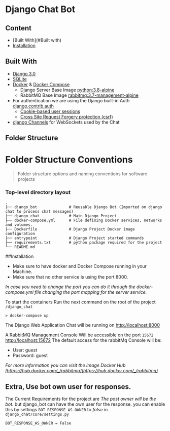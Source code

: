 # Django Chat Bot

## Content
- [Built With](#Built with)
- [Installation](#Installation)

## Built With
- [Django 3.0](https://docs.djangoproject.com/en/3.0/)
- [SQLite](https://www.sqlite.org)
- [Docker](https://www.docker.com/) & [Docker Compose](https://docs.docker.com/compose/)
    - Django Server Base Image [python:3.8-alpine](https://hub.docker.com/_/python)
    - RabbitMQ Base Image [rabbitmq:3.7-management-alpine](https://hub.docker.com/_/rabbitmq)
- For authentication we are using the Django built-in Auth [django.contrib.auth](https://docs.djangoproject.com/en/3.0/topics/auth/)
    - [Cookie-based user sessions](https://docs.djangoproject.com/en/3.0/topics/http/sessions/)
    - [Cross Site Request Forgery protection (csrf)](https://docs.djangoproject.com/en/3.0/ref/csrf/)
- [django Channels](https://channels.readthedocs.io/en/latest/) for WebSockets used by the Chat
   
## Folder Structure
Folder Structure Conventions
============================

> Folder structure options and naming conventions for software projects

### Top-level directory layout

    .
    ├── django_bot              # Reusable Django Bot (Imported on django chat to process chat messages)
    ├── django_chat             # Main Django Project
    ├── docker-compose.yml      # File defining Docker services, networks and volumes.
    ├── Dockerfile              # Django Project Docker image configuration
    ├── entrypoint              # Django Project started commands
    ├── requirements.txt        # python package required for the project
    └── README.md

##Installation
- Make sure to have docker and Docker Compose running in your Machine.
- Make sure that no other service is using the port 8000.

*In case you need to change the port you can do it through the docker-compose.yml file
changing the port mapping for the server service.*

To start the containers Run the next command on the root of the project `/django_chat `
```sqlite-sql
> docker-compose up
```
The Django Web Application Chat will be running on [http://localhost:8000](http://localhost:8000) 

A RabbitMQ Management Console Will be accessible on the port `15672` [http://localhost:15672](http://localhost:15672)
The default access for the rabbitMq Console will be:
- User: guest 
- Password: guest

*For more information you can visit the Image Docker Hub [https://hub.docker.com/_/rabbitmq](https://hub.docker.com/_/rabbitmq)*

## Extra, Use bot own user for responses.
The Current Requirements for the project are *The post owner will be the bot.* but django_bot can have the own user for the response.
you can enable this by settings `BOT_RESPONSE_AS_OWNER` to *false* in `django_chat/core/settings.py`
```
BOT_RESPONSE_AS_OWNER = False
```

